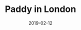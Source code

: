 ---
title: Paddy in London
titleID: paddy-in-london-obrien.md
key: D
rhythm: jig
date: 2019-02-12
location: Other
tags: obrien
regtuneoftheweek:
slowtuneoftheweek:
mp3_file:
mp3_source:
mp3_licence:
mp3_url:
alt_mp3_url:
source: Wellington
abc_source: Wellington Tunebook Collection
abc_url: /tunebooks/other/obrien.pdf
abc: |
    X:11
    T:Paddy in London
    C:Trad, arr. Paddy O'Brien
    R:jig
    I:speed 300
    M:6/8
    K:D
    A1/2G1/2|FDF ABc|ded def|AGF ~G2A|BGE EAG|
    FDF ABc|ded def|AGF BAG|FDD D2:|
    e|fdf afd|gfe dBG|AGF ~G2A|1 BGE ~E2g|
    fdf afd|gfe dBG|AGF BAG|FDD D2:|2 BGE EAG|
    FDF ABc|ded def|AGF BAG|FDD D2||
    c1/2d1/2|ecA Agf|edc ~d2B|AGF ~G2A|BGE Efg|agf gfe|
    ded def|AGF BAG|FDD D2:||
    
    

---